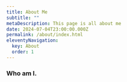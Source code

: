 ```yaml
---
title: About Me
subtitle: ""
metaDescription: This page is all about me
date: 2024-07-04T23:00:00.000Z
permalink: /about/index.html
eleventyNavigation:
  key: About
  order: 1
---
```

### Who am I.